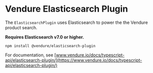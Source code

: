 # Vendure Elasticsearch Plugin

The `ElasticsearchPlugin` uses Elasticsearch to power the the Vendure product search. 

**Requires Elasticsearch v7.0 or higher.** 

`npm install @vendure/elasticsearch-plugin`

For documentation, see [www.vendure.io/docs/typescript-api/elasticsearch-plugin/](https://www.vendure.io/docs/typescript-api/elasticsearch-plugin/)
